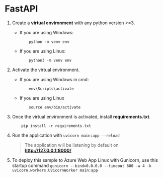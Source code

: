 # FastAPI
1. Create a **virtual environment** with any python version >=3.
    - If you are using Windows:
        ```shell
            python -m venv env
        ```
    - If you are using Linux:
        ```shell
            python3 -m venv env
       ```
2. Activate the virtual environment.
    - If you are using Windows in cmd:
        ```shell
            env\Scripts\activate
        ```
    - If you are using Linux
        ```shell
            source env/bin/activate
        ```
3. Once the virtual environment is activated, install **requirements.txt**.
    ```shell
        pip install -r requirements.txt
    ```
4. Run the application with `uvicorn main:app --reload`

    > The application will be listening by default on **http://127.0.0.1:8000/**

5. To deploy this sample to Azure Web App Linux with Gunicorn, use this startup command `gunicorn --bind=0.0.0.0 --timeout 600 -w 4 -k uvicorn.workers.UvicornWorker main:app`